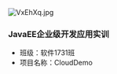 <img src="https://s2.ax1x.com/2019/06/20/VxEhXq.jpg" alt="VxEhXq.jpg" border="0" />


### JavaEE企业级开发应用实训

* 班级：软件1731班
* 项目名称：CloudDemo

